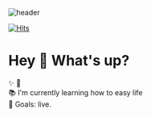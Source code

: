 ![header](https://capsule-render.vercel.app/api?type=waving&height=300&color=gradient&text=Hello%20World!&fontAlign=32&fontAlignY=30)

[![Hits](https://hits.seeyoufarm.com/api/count/incr/badge.svg?url=https%3A%2F%2Fgithub.com%2F1998gyu%2F1998gyu&count_bg=%2379C83D&title_bg=%23555555&icon=&icon_color=%23E7E7E7&title=hits&edge_flat=false)](https://hits.seeyoufarm.com)

<h1 align="left">Hey 👋 What's up?</h1>


<p align="left">✨ 🎲 <br>📚 I'm currently learning how to easy life <br>🎯 Goals: live.
